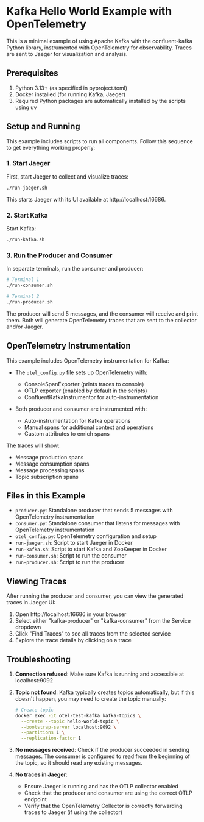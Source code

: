 # Kafka Hello World Example with OpenTelemetry

This is a minimal example of using Apache Kafka with the confluent-kafka Python library, instrumented with OpenTelemetry for observability. Traces are sent to Jaeger for visualization and analysis.

## Prerequisites

1. Python 3.13+ (as specified in pyproject.toml)
2. Docker installed (for running Kafka, Jaeger)
3. Required Python packages are automatically installed by the scripts using uv

## Setup and Running

This example includes scripts to run all components. Follow this sequence to get everything working properly:

### 1. Start Jaeger

First, start Jaeger to collect and visualize traces:

```bash
./run-jaeger.sh
```

This starts Jaeger with its UI available at http://localhost:16686.

### 2. Start Kafka

Start Kafka:

```bash
./run-kafka.sh
```

### 3. Run the Producer and Consumer

In separate terminals, run the consumer and producer:

```bash
# Terminal 1
./run-consumer.sh

# Terminal 2
./run-producer.sh
```

The producer will send 5 messages, and the consumer will receive and print them. Both will generate OpenTelemetry traces that are sent to the collector and/or Jaeger.

## OpenTelemetry Instrumentation

This example includes OpenTelemetry instrumentation for Kafka:

- The `otel_config.py` file sets up OpenTelemetry with:
  - ConsoleSpanExporter (prints traces to console)
  - OTLP exporter (enabled by default in the scripts)
  - ConfluentKafkaInstrumentor for auto-instrumentation

- Both producer and consumer are instrumented with:
  - Auto-instrumentation for Kafka operations
  - Manual spans for additional context and operations
  - Custom attributes to enrich spans

The traces will show:
- Message production spans
- Message consumption spans
- Message processing spans
- Topic subscription spans

## Files in this Example

- `producer.py`: Standalone producer that sends 5 messages with OpenTelemetry instrumentation
- `consumer.py`: Standalone consumer that listens for messages with OpenTelemetry instrumentation
- `otel_config.py`: OpenTelemetry configuration and setup
- `run-jaeger.sh`: Script to start Jaeger in Docker
- `run-kafka.sh`: Script to start Kafka and ZooKeeper in Docker
- `run-consumer.sh`: Script to run the consumer
- `run-producer.sh`: Script to run the producer


## Viewing Traces

After running the producer and consumer, you can view the generated traces in Jaeger UI:

1. Open http://localhost:16686 in your browser
2. Select either "kafka-producer" or "kafka-consumer" from the Service dropdown
3. Click "Find Traces" to see all traces from the selected service
4. Explore the trace details by clicking on a trace

## Troubleshooting

1. **Connection refused**: Make sure Kafka is running and accessible at localhost:9092

2. **Topic not found**: Kafka typically creates topics automatically, but if this doesn't happen, you may need to create the topic manually:

   ```bash
   # Create topic
   docker exec -it otel-test-kafka kafka-topics \
     --create --topic hello-world-topic \
     --bootstrap-server localhost:9092 \
     --partitions 1 \
     --replication-factor 1
   ```

3. **No messages received**: Check if the producer succeeded in sending messages. The consumer is configured to read from the beginning of the topic, so it should read any existing messages.

4. **No traces in Jaeger**:
   - Ensure Jaeger is running and has the OTLP collector enabled
   - Check that the producer and consumer are using the correct OTLP endpoint
   - Verify that the OpenTelemetry Collector is correctly forwarding traces to Jaeger (if using the collector)
